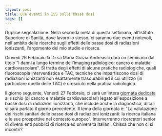 ```yaml
---
layout: post
title: Due eventi in ISS sulle basse dosi
tags: []
---
```


Duplice segnalazione. Nella seconda metà di questa settimana, all'Istituto Superiore di Sanità, dove lavoro io stesso, ci saranno due eventi notevoli, nell'ambito delle ricerche sugli effetti delle basse dosi di radiazioni ionizzanti, l'argomento del mio studio e ricerca.

Giovedi 26 Febbraio la Dr.sa Maria Grazia Andreassi darà un seminario dal titolo "I danni a lungo termine dell'imaging radiologico: cancro e malattia cardiovascolare". Si tratta degli effetti di alcune pratiche radiologiche, quali fluoroscopia interventistica e TAC, tecniche che impartiscono dosi di radiazioni ionizzanti non esattamente trascurabili ed il cui utilizzo (in particolare quello delle TAC) è cresciuto nella pratica radiologica.

Il giorno seguente, Venerdi 27 Febbraio, ci sarà un'intera [giornata dedicata](http://www.iss.it/tesa/appu/cont.php?id=198&lang=1&tipo=21) al rischio (di cancro e malattie cardiovascolari) legato all'esposizione a basse dosi di radiazioni ionizzanti, che include anche la diagnostica, di cui si sarà parlato il giorno precedente. Il tema della giornata è: "La valutazione dei rischi sanitari delle basse dosi di radiazioni ionizzanti: la ricerca italiana e le sue prospettive nel contesto europeo". Interverranno ricercatori senior di diversi enti pubblici di ricerca ed università Italiani. Chissà che non ci si incontri?
